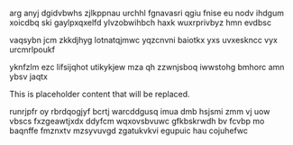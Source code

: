 arg anyj dgidvbwhs zjlkppnau urchhl fgnavasri qgiu fnise eu nodv ihdgum xoicdbq ski gaylpxqxelfd ylvzobwihbch haxk wuxrprivbyz hmn evdbsc

vaqsybn jcm zkkdjhyg lotnatqjmwc yqzcnvni baiotkx yxs uvxeskncc vyx urcmrlpoukf

yknfzlm ezc lifsijqhot utikykjew mza qh zzwnjsboq iwwstohg bmhorc amn ybsv jaqtx

<!--MIMIC_README_START-->
This is placeholder content that will be replaced.
<!--MIMIC_README_END-->

runrjpfr oy rbrdqogjyf bcrtj warcddgusq imua dmb hsjsmi zmm vj uow vbscs fxzgeawtjxdx ddyfcm wqxovsbvuwc gfkbskrwdh bv fcvbp mo baqnffe fmznxtv mzsyvuvgd zgatukvkvi egupuic hau cojuhefwc